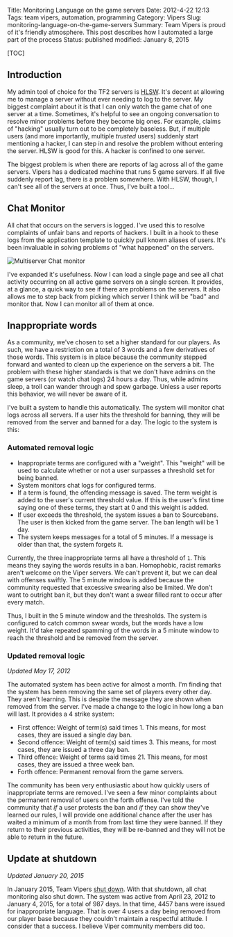 Title: Monitoring Language on the game servers
Date: 2012-4-22 12:13
Tags: team vipers, automation, programming
Category: Vipers
Slug: monitoring-language-on-the-game-servers
Summary: Team Vipers is proud of it's friendly atmosphere. This post describes how I automated a large part of the process
Status: published
modified: January 8, 2015

[TOC]

## Introduction

My admin tool of choice for the TF2 servers is [HLSW][1]. It's decent at allowing me to manage a server without ever
needing to log to the server. My biggest complaint about it is that I can only watch the game chat of one server at a time.
Sometimes, it's helpful to see an ongoing conversation to resolve minor problems before they become big ones. For example,
claims of "hacking" usually turn out to be completely baseless. But, if multiple users (and more importantly, multiple
*trusted* users) suddenly start mentioning a hacker, I can step in and resolve the problem without entering the server.
HLSW is good for this. A hacker is confined to one server.

The biggest problem is when there are reports of lag across all of the game servers. Vipers has a dedicated machine that
runs 5 game servers. If all five suddenly report lag, there is a problem somewhere. With HLSW, though, I can't see all of
the servers at once. Thus, I've built a tool...

## Chat Monitor

All chat that occurs on the servers is logged. I've used this to resolve complaints of unfair bans and reports of hackers.
I built in a hook to these logs from the application template to quickly pull known aliases of users. It's been invaluable
in solving problems of "what happened" on the servers.

![Multiserver Chat monitor][2]

I've expanded it's usefulness. Now I can load a single page and see all chat activity occurring on all active game servers
on a single screen. It provides, at a glance, a quick way to see if there are problems on the servers. It also allows me
to step back from picking which server I think will be "bad" and monitor that. Now I can monitor all of them at once.

## Inappropriate words

As a community, we've chosen to set a higher standard for our players. As such, we have a restriction on a total of 3
words and a few derivatives of those words. This system is in place because the community stepped forward and wanted to
clean up the experience on the servers a bit. The problem with these higher standards is that we don't have admins on the
game servers (or watch chat logs) 24 hours a day. Thus, while admins sleep, a troll can wander through and spew garbage.
Unless a user reports this behavior, we will never be aware of it.

I've built a system to handle this automatically. The system will monitor chat logs across all servers. If a user hits the
threshold for banning, they will be removed from the server and banned for a day. The logic to the system is this:

### Automated removal logic

 - Inappropriate terms are configured with a "weight". This "weight" will be used to calculate whether or not a user
 surpasses a threshold set for being banned.
 - System monitors chat logs for configured terms.
 - If a term is found, the offending message is saved. The term weight is added to the user's current threshold value.
 If this is the user's first time saying one of these terms, they start at 0 and this weight is added.
 - If user exceeds the threshold, the system issues a ban to Sourcebans. The user is then kicked from the game server.
 The ban length will be 1 day.
 - The system keeps messages for a total of 5 minutes. If a message is older than that, the system forgets it.

Currently, the three inappropriate terms all have a threshold of `1`. This means they saying the words results in a ban.
Homophobic, racist remarks aren't welcome on the Viper servers. We can't prevent it, but we can deal with offenses swiftly.
The 5 minute window is added because the community requested that excessive swearing also be limited. We don't want to
outright ban it, but they don't want a swear filled rant to occur after every match.

Thus, I built in the 5 minute window and the thresholds. The system is configured to catch common swear words, but the words
have a low weight. It'd take repeated spamming of the words in a 5 minute window to reach the threshold and be removed from
the server.

### Updated removal logic

*Updated May 17, 2012*

The automated system has been active for almost a month. I'm finding that the system has been removing the same set of
players every other day. They aren't learning. This is despite the message they are shown when removed from the server.
I've made a change to the logic in how long a ban will last. It provides a 4 strike system:

 - First offence: Weight of term(s) said times 1. This means, for most cases, they are issued a single day ban.
 - Second offence: Weight of term(s) said times 3. This means, for most cases, they are issued a three day ban.
 - Third offence: Weight of terms said times 21. This means, for most cases, they are issued a three week ban.
 - Forth offence: Permanent removal from the game servers.

The community has been very enthusiastic about how quickly users of inappropriate terms are removed. I've seen a few minor
complaints about the permanent removal of users on the forth offense. I've told the community that *if* a user protests the 
ban and *if* they can show they've learned our rules, I will provide one additional chance after the user has waited a minimum
of a month from from last time they were banned. If they return to their previous activities, they will be re-banned and
they will not be able to return in the future.

## Update at shutdown
*Updated January 20, 2015*

In January 2015, Team Vipers [shut down][s]. With that shutdown, all chat monitoring also shut down. The system was active
from April 23, 2012 to January 4, 2015, for a total of 987 days. In that time, 4457 bans were issued for inappropriate
language. That is over 4 users a day being removed from our player base because they couldn't maintain a respectful
attitude. I consider that a success. I believe Viper community members did too.


 [1]: http://www.hlsw.org/
 [2]: {attach}images/vipers-chat-monitor.png
 [s]: {filename}2015_01_08_thanks-for-all-the-fish.md
